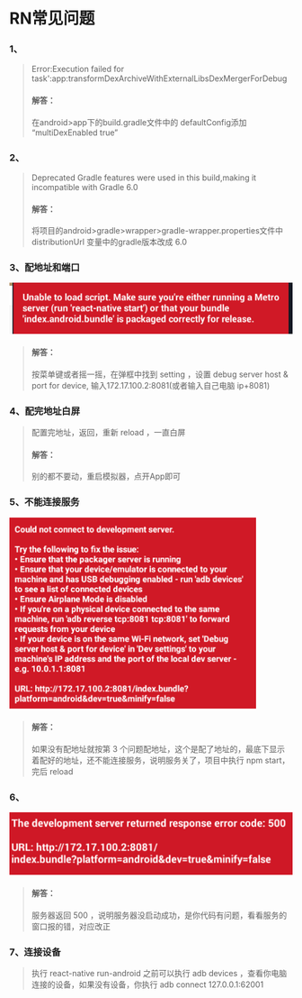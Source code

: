 # RN常见问题

### 1、

> Error:Execution failed for task':app:transformDexArchiveWithExternalLibsDexMergerForDebug
>
> #### 解答：
>
> 在android>app下的build.gradle文件中的 defaultConfig添加 “multiDexEnabled true”

### 2、

> Deprecated Gradle features were used in this build,making it incompatible with Gradle 6.0
>
> #### 解答：
>
> 将项目的android>gradle>wrapper>gradle-wrapper.properties文件中 distributionUrl 变量中的gradle版本改成 6.0

### 3、配地址和端口

![](./image/03.png)



> #### 解答：
>
> 按菜单键或者摇一摇，在弹框中找到 setting ，设置 debug server host & port for device, 输入172.17.100.2:8081(或者输入自己电脑 ip+8081)

### 4、配完地址白屏

> 配置完地址，返回，重新 reload ，一直白屏
>
> #### 解答：
>
> 别的都不要动，重启模拟器，点开App即可

### 5、不能连接服务

![](./image/05.png)

> #### 解答：
>
> 如果没有配地址就按第 3 个问题配地址，这个是配了地址的，最底下显示着配好的地址，还不能连接服务，说明服务关了，项目中执行 npm start，完后 reload

### 6、

![](./image/06.png)

> #### 解答：
>
> 服务器返回 500 ，说明服务器没启动成功，是你代码有问题，看看服务的窗口报的错，对应改正

### 7、连接设备

> 执行 react-native run-android 之前可以执行 adb devices  ，查看你电脑连接的设备，如果没有设备，你执行 adb connect 127.0.0.1:62001
